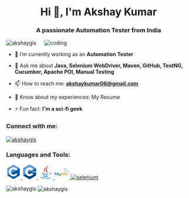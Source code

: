 <h1 align="center">Hi 👋, I'm Akshay Kumar</h1>
<h3 align="center">A passionate Automation Tester from India</h3>

<img align="right" alt="coding" width="400" src="https://i.pinimg.com/originals/81/17/8b/81178b47a8598f0c81c4799f2cdd4057.gif">

<p align="left"> <img src="https://komarev.com/ghpvc/?username=akshaygis&label=Profile%20views&color=0e75b6&style=flat" alt="akshaygis" /> </p>


- 🔭 I’m currently working as an **Automation Tester**

- 💬 Ask me about **Java, Selenium WebDriver, Maven, GitHub, TestNG, Cucumber, Apache POI, Manual Testing**

- 📫 How to reach me: **akshaykumar06@gmail.com**

- 📄 Know about my experiences: My Resume

- ⚡ Fun fact: **I'm a sci-fi geek**

<h3 align="left">Connect with me:</h3>
<p align="left">
<a href="https://linkedin.com/in/akshaygis/" target="blank"><img align="center" src="https://raw.githubusercontent.com/rahuldkjain/github-profile-readme-generator/master/src/images/icons/Social/linked-in-alt.svg" alt="akshaygis" height="30" width="40" /></a>
</p>

<h3 align="left">Languages and Tools:</h3>
<p align="left"> 
  <a href="https://www.cprogramming.com/" target="_blank" rel="noreferrer"> 
    <img src="https://raw.githubusercontent.com/devicons/devicon/master/icons/c/c-original.svg" alt="c" width="40" height="40"/> 
  </a> 
  <a href="https://www.w3schools.com/cpp/" target="_blank" rel="noreferrer"> 
    <img src="https://raw.githubusercontent.com/devicons/devicon/master/icons/cplusplus/cplusplus-original.svg" alt="cplusplus" width="40" height="40"/> 
  </a> 
  <a href="https://www.java.com" target="_blank" rel="noreferrer"> 
    <img src="https://raw.githubusercontent.com/devicons/devicon/master/icons/java/java-original.svg" alt="java" width="40" height="40"/> 
  </a> 
  <a href="https://www.mysql.com/" target="_blank" rel="noreferrer"> 
    <img src="https://raw.githubusercontent.com/devicons/devicon/master/icons/mysql/mysql-original-wordmark.svg" alt="mysql" width="40" height="40"/> 
  </a> 
  <a href="https://www.selenium.dev" target="_blank" rel="noreferrer"> 
    <img src="https://raw.githubusercontent.com/detain/svg-logos/780f25886640cef088af994181646db2f6b1a3f8/svg/selenium-logo.svg" alt="selenium" width="40" height="40"/> 
  </a> 
</p>

<p><img align="left" src="https://github-readme-stats.vercel.app/api/top-langs?username=akshaygis&show_icons=true&locale=en&layout=compact" alt="akshaygis" /></p>

<p> <img align="center" src="https://github-readme-stats.vercel.app/api?username=akshaygis&show_icons=true&locale=en" alt="akshaygis" /></p>
